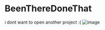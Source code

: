 # BeenThereDoneThat
i dont want to open another project :(
![image](https://github.com/user-attachments/assets/afd9fb4a-dfcd-4c7a-a735-f7a9c09bbfea)
